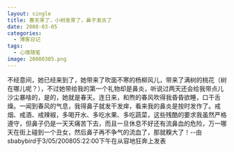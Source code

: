 ```yaml
---
layout: single
title: 春天来了，小树发芽了，鼻子发炎了
date: 2008-03-05
categories:
  - 博客日记
tags:
  - 心情随笔
image: 20080305.png
---
```


不经意间，她已经来到了，她带来了吹面不寒的杨柳风儿，带来了满树的桃花（树在哪儿呢？），不过她带给我的第一个礼物却是鼻炎，听说过两天还会给我带点儿沙尘暴啥的，是的，她就是春天。连日来，和煦的春风吹得我昏昏欲睡，口干舌燥。一闻到春风的气息，我得鼻子就发干发痒，看来我的鼻炎是按时发作了。戒烟、戒酒、戒辣椒，多喝开水、多吃水果、多吃蔬菜，这些残酷的要求我虽然严格遵守，但鼻子仍是一天天痛苦下去，而且一旦休息不好还有流鼻血的危险，万一哪天在街上碰到一个丑女，然后鼻子再不争气的流血了，那就糗大了！--由sbabybird于3/05/200805&#58;22&#58;00下午在从容地狂奔上发表
